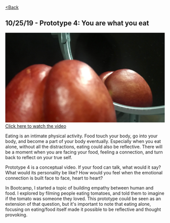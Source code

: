 [<Back](README.md)

## 10/25/19 - Prototype 4: You are what you eat
[![img](img/pv4_7.jpg)](https://drive.google.com/file/d/1xKVMlaRRrA9Xuf-DoTMLdSw_PxK3RB3k/view?usp=sharing)
[Click here to watch the video](https://drive.google.com/file/d/1xKVMlaRRrA9Xuf-DoTMLdSw_PxK3RB3k/view?usp=sharing)

Eating is an intimate physical activity. Food touch your body, go into your body, and become a part of your body eventually. Especially when you eat alone, without all the distractions, eating could also be reflective. There will be a moment when you are facing your food, feeling a connection, and turn back to reflect on your true self.

Prototype 4 is a conceptual video. If your food can talk, what would it say? What would its personality be like? How would you feel when the emotional connection is built face to face, heart to heart? 

In Bootcamp, I started a topic of building empathy between human and food. I explored by filming people eating tomatoes, and told them to imagine if the tomato was someone they loved. This prototype could be seen as an extension of that question, but it's important to note that eating alone, focusing on eating/food itself made it possible to be reflective and thought provoking.
